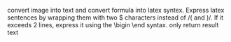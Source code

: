 convert image into text and convert formula into latex syntex.
Express latex sentences by wrapping them with two $ characters instead of /( and )/. If it exceeds 2 lines, express it using the \bigin \end syntax. only return result text
